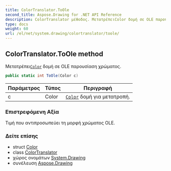 ```yaml
---
title: ColorTranslator.ToOle
second_title: Aspose.Drawing for .NET API Reference
description: ColorTranslator μέθοδος. ΜετατρέπειColor δομή σε OLE παρουσίαση χρώματος.
type: docs
weight: 60
url: /el/net/system.drawing/colortranslator/toole/
---
```

## ColorTranslator.ToOle method

Μετατρέπει[`Color`](../../color/) δομή σε OLE παρουσίαση χρώματος.

```csharp
public static int ToOle(Color c)
```

| Παράμετρος | Τύπος | Περιγραφή |
| --- | --- | --- |
| c | Color | [`Color`](../../color/) δομή για μετατροπή. |

### Επιστρεφόμενη Αξία

Τιμή που αντιπροσωπεύει τη μορφή χρώματος OLE.

### Δείτε επίσης

* struct [Color](../../color/)
* class [ColorTranslator](../)
* χώρος ονομάτων [System.Drawing](../../colortranslator/)
* συνέλευση [Aspose.Drawing](../../../)


